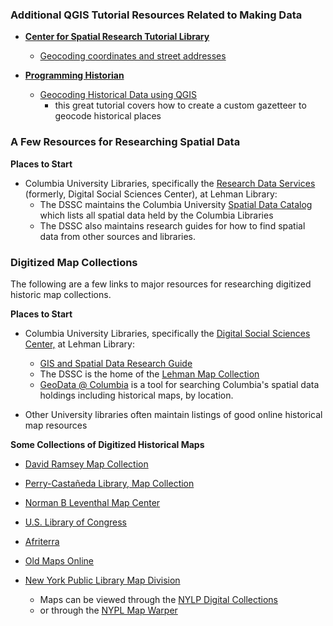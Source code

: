 

### Additional QGIS Tutorial Resources Related to Making Data

* **[Center for Spatial Research Tutorial Library](http://c4sr.columbia.edu/tutorials)**
	* [Geocoding coordinates and street addresses](https://github.com/CenterForSpatialResearch/MappingForTheUrbanHumanities_2017/blob/master/Tutorials/06_MakingData03.md)

* **[Programming Historian](https://programminghistorian.org/lessons/geocoding-qgis)**
	* [Geocoding Historical Data using QGIS](https://programminghistorian.org/lessons/geocoding-qgis)
		* this great tutorial covers how to create a custom gazetteer to geocode historical places


### A Few Resources for Researching Spatial Data

**Places to Start**

* Columbia University Libraries, specifically the [Research Data Services](http://library.columbia.edu/locations/dssc/data/service.html) (formerly, Digital Social Sciences Center), at Lehman Library:
	* The DSSC maintains the Columbia University [Spatial Data Catalog](https://geodata.library.columbia.edu) which lists all spatial data held by the Columbia Libraries
	* The DSSC also maintains research guides for how to find spatial data from other sources and libraries. 

### Digitized Map Collections

The following are a few links to major resources for researching digitized historic map collections.

**Places to Start**

* Columbia University Libraries, specifically the [Digital Social Sciences Center,](http://library.columbia.edu/services/research-data-services.html) at Lehman Library:
	* [GIS and Spatial Data Research Guide](http://guides.library.columbia.edu/c.php?g=715646&p=5092264)
	* The DSSC is the home of the [Lehman Map Collection](http://library.columbia.edu/locations/maps/about.html)
	* [GeoData @ Columbia](http://geodata.cul.columbia.edu) is a tool for searching Columbia's spatial data holdings including historical maps, by location. 

* Other University libraries often maintain listings of good online historical map resources

**Some Collections of Digitized Historical Maps**

* [David Ramsey Map Collection](http://www.davidrumsey.com)

* [Perry-Castañeda Library, Map Collection](http://www.lib.utexas.edu/maps/)

* [Norman B Leventhal Map Center](http://maps.bpl.org)

* [U.S. Library of Congress](https://www.loc.gov/maps/collections/)

* [Afriterra](http://www.afriterra.org)

* [Old Maps Online](http://www.oldmapsonline.org)

* [New York Public Library Map Division](https://www.nypl.org/blog/2014/03/28/open-access-maps)
	* Maps can be viewed through the [NYLP Digital Collections](http://digitalcollections.nypl.org/search/index?filters%5BphysicalLocation_mtxt_s%5D%5B%5D=Map+Division&keywords=&sort=dateDigitized_dt+desc)
	* or through the [NYPL Map Warper](http://maps.nypl.org/warper/)